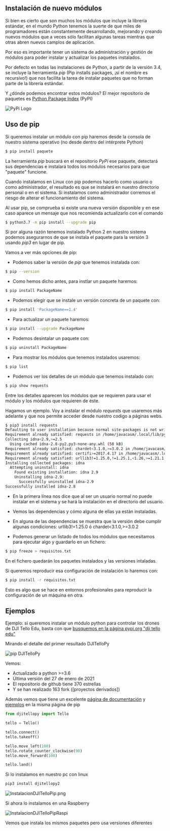 ## Instalación de nuevo módulos

Si bien es cierto que son muchos los módulos que incluye la librería estándar, en el mundo Python tenemos la suerte de que miles de programadores están constantemente desarrollando, mejorando y creando nuevos módulos que a veces sólo facilitan algunas tareas mientras que otras abren nuevos camplos de aplicación.

Por eso es importante tener un sistema de administración y gestión de módulos para poder instalar y actualizar los paquetes instalados.

Por defecto en todas las instalaciones de Python, a partir de la versión 3.4, se incluye la herramienta *pip* (Pip installs packages, ¡sí el nombre es recursivo!) que nos facilita la tarea de instalar paquetes que no forman parte de la librería estándar.

Y ¿dónde podemos encontrar estos módulos? El mejor repositorio de paquetes es [Python Package Index](https://pypi.org/) (PyPI)

![PyPi Logo](./images/pypi-logo.png)

## Uso de pip 

Si queremos instalar un módulo con pip haremos desde la consola de nuestro sistema operativo (no desde dentro del intérprete Python)

```sh
$ pip install paquete
```

La herramienta *pip* buscará en el repositorio *PyPi* ese paquete, detectará sus dependencias e instalará todos los módulos necesarios para que "paquete" funcione.

Cuando instalamos en Linux con  pip podemos hacerlo como usuario o como administrador, el resultado es que se instalará en nuestro directorio personal o en el sistema. Si instalamos como administrador corremos el riesgo de alterar el funcionamiento del sistema.


Al usar pip, se comprueba si existe una nueva versión disponible y en ese caso aparece un mensaje que nos recomienda actualizarlo con el comando

```sh
$ python3.7 -m pip install --upgrade pip
```

Si por alguna razón tenemos instalado Python 2 en nuestro sistema podemos asegurarnos de que se instala el paquete para la versión 3 usando *pip3* en lugar de pip.


Vamos a ver más opciones de pip:

* Podemos saber la versión de *pip* que tenemos instalada con:

```sh
$ pip --version
```

* Como hemos dicho antes, para instlar un paquete haremos:

```sh
$ pip install PackageName
```

* Podemos elegir que se instale un versión concreta de un paquete con:

```sh
$ pip install 'PackageName==1.4'
```

* Para actualizar un paquete haremos:

```sh
$ pip install --upgrade PackageName
```
* Podemos desintalar un paquete con:

```sh
$ pip uninstall PackageName
```

* Para mostrar los módulos que tenemos instalados usaremos:

```sh
$ pip list
```

* Podemos ver los detalles de un módulo que tenemos instalado con:

```sh
$ pip show requests
```

Entre los detalles aparecen los módulos que se requieren para usar el módulo y los módulos que requieren de éste.

Hagamos un ejemplo. Voy a instalar el módulo *requests* que usaremos más adelante y que nos permite acceder desde nuestro codigo a páginas webs.

```sh
$ pip3 install requests
Defaulting to user installation because normal site-packages is not writeable
Requirement already satisfied: requests in /home/javacasm/.local/lib/python3.6/site-packages (2.22.0)
Collecting idna<2.9,>=2.5
  Using cached idna-2.8-py2.py3-none-any.whl (58 kB)
Requirement already satisfied: chardet<3.1.0,>=3.0.2 in /home/javacasm/.local/lib/python3.6/site-packages (from requests) (3.0.4)
Requirement already satisfied: certifi>=2017.4.17 in /home/javacasm/.local/lib/python3.6/site-packages (from requests) (2019.11.28)
Requirement already satisfied: urllib3!=1.25.0,!=1.25.1,<1.26,>=1.21.1 in /home/javacasm/.local/lib/python3.6/site-packages (from requests) (1.25.8)
Installing collected packages: idna
  Attempting uninstall: idna
    Found existing installation: idna 2.9
    Uninstalling idna-2.9:
      Successfully uninstalled idna-2.9
Successfully installed idna-2.8
```
* En la primera línea nos dice que al ser un usuario normal no puede instalar en el sistema y se hará la instalación en el directorio del usuario.
* Vemos las dependencias y cómo alguna de ellas ya están instaladas.
* En alguna de las dependencias se muestra que la versión debe cumplir algunas condiciones: urllib3!=1.25.0 ó chardet<3.1.0,>=3.0.2

* Podemos generar un listado de todos los módulos que necesitamos para ejecutar algo y guardarlo en un fichero:

```sh
$ pip freeze > requisitos.txt
```
En el fichero quedarán los paquetes instalados y las versiones intaladas.

Si queremos reproducir esa configuración de instalación lo haremos con:

```sh
$ pip install -r requisitos.txt
```

Esto es algo que se hace en entornos profesionales para reproducir la configuración de un máquina en otra.

## Ejemplos

Ejemplo: si queremos instalar un módulo python para controlar los drones de DJI Tello Edu, basta con que [busquemos en la página pypi.org "dji tello edu"](https://pypi.org/search/?q=dji+tello+edu&o=)

Mirando el detalle del primer resultado DJITelloPy

![pip DJITelloPy](./images/pip_DJITelloPy.png)

Vemos:

* Actualizado a python >=3.6
* Última versión del 27 de enero de 2021
* El repositorio de github tiene 370 estrellas
* Y se han realizado 163 fork ([proyectos derivados])

Además vemos que tiene un excelente [página de documentación](https://djitellopy.readthedocs.io/en/latest/) y [ejemplos](https://github.com/damiafuentes/DJITelloPy/tree/master/examples/) en la misma página de pip

```python
from djitellopy import Tello

tello = Tello()

tello.connect()
tello.takeoff()

tello.move_left(100)
tello.rotate_counter_clockwise(90)
tello.move_forward(100)

tello.land()
```

Si lo instalamos en nuestro pc con linux 
```sh
pip3 install djitellopy2
```

![InstalacionDJITelloPip.png](./images/InstalacionDJITelloPip.png)


Si ahora lo instalamos en una Raspberry

![InstalacionDJITelloPipRaspi](./images/InstalacionDJITelloPipRaspi.png)

Vemos que instala los mismos paquetes pero usa versiones diferentes
